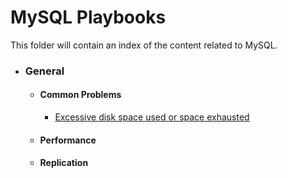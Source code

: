 # MySQL Playbooks
This folder will contain an index of the content related to MySQL.    

* ### General
  * #### Common Problems
    * [Excessive disk space used or space exhausted](general/common-problems/pb_storage_excessive.md)
  * #### Performance
  * #### Replication


